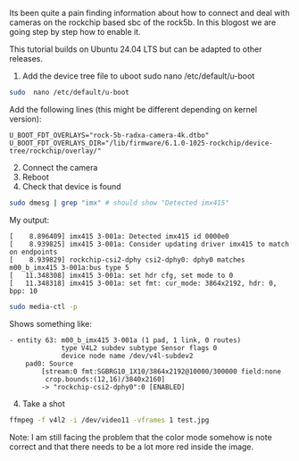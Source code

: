 Its been quite a pain finding information about how to connect and deal with cameras on the rockchip based sbc of the rock5b. In this blogost we are going step by step how to enable it.

This tutorial builds on Ubuntu 24.04 LTS but can be adapted to other releases.

1. Add the device tree file to uboot sudo nano /etc/default/u-boot
```sh
sudo  nano /etc/default/u-boot
```

Add the following lines (this might be different depending on kernel version):
```
U_BOOT_FDT_OVERLAYS="rock-5b-radxa-camera-4k.dtbo"
U_BOOT_FDT_OVERLAYS_DIR="/lib/firmware/6.1.0-1025-rockchip/device-tree/rockchip/overlay/"
```
2. Connect the camera
2. Reboot
3. Check that device is found
```bash
sudo dmesg | grep "imx" # should show "Detected imx415"
```
My output:
```
[    8.896409] imx415 3-001a: Detected imx415 id 0000e0
[    8.939825] imx415 3-001a: Consider updating driver imx415 to match on endpoints
[    8.939829] rockchip-csi2-dphy csi2-dphy0: dphy0 matches m00_b_imx415 3-001a:bus type 5
[   11.348308] imx415 3-001a: set hdr cfg, set mode to 0
[   11.348318] imx415 3-001a: set fmt: cur_mode: 3864x2192, hdr: 0, bpp: 10
```

```bash
sudo media-ctl -p
```
Shows something like:
```plain
- entity 63: m00_b_imx415 3-001a (1 pad, 1 link, 0 routes)
             type V4L2 subdev subtype Sensor flags 0
             device node name /dev/v4l-subdev2
	pad0: Source
		[stream:0 fmt:SGBRG10_1X10/3864x2192@10000/300000 field:none
		 crop.bounds:(12,16)/3840x2160]
		-> "rockchip-csi2-dphy0":0 [ENABLED]
```
4. Take a shot
```bash
ffmpeg -f v4l2 -i /dev/video11 -vframes 1 test.jpg
```


Note: I am still facing the problem that the color mode somehow is note correct and that there needs to be a lot more red inside the image. 
